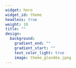 ```yaml
---
widget: hero
widget_id: theme
headless: true
weight: 10
title: ""
design:
  background:
    gradient_end: ""
    gradient_start: ""
    text_color_light: true
    image: theme_glandée.jpeg
---
```


